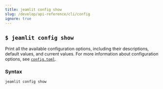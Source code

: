 ```yaml
---
title: jeamlit config show
slug: /develop/api-reference/cli/config
ignore: true
---
```


## `$ jeamlit config show`

Print all the available configuration options, including their descriptions, default values, and current values. For more information about configuration options, see [`config.toml`](/develop/api-reference/configuration/config.toml).

### Syntax

```
jeamlit config show
```

